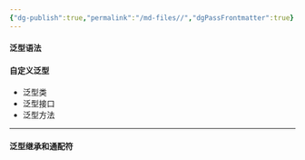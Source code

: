 ```yaml
---
{"dg-publish":true,"permalink":"/md-files//","dgPassFrontmatter":true}
---
```


#### 泛型语法

#### 自定义泛型
- 泛型类
- 泛型接口
- 泛型方法
---
#### 泛型继承和通配符